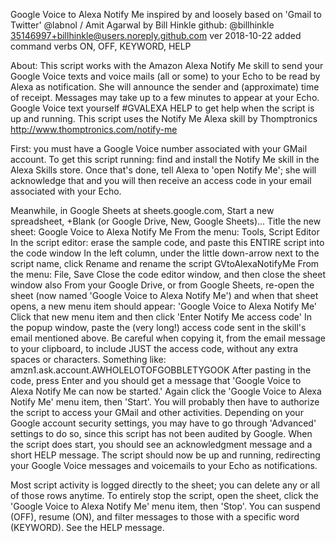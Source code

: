 Google Voice to Alexa Notify Me
inspired by and loosely based on 'Gmail to Twitter' @labnol / Amit Agarwal
by Bill Hinkle github: @billhinkle 35146997+billhinkle@users.noreply.github.com
ver 2018-10-22 added command verbs ON, OFF, KEYWORD, HELP

About: This script works with the Amazon Alexa Notify Me skill to send your Google Voice texts and voice mails (all or some)
to your Echo to be read by Alexa as notification.  She will announce the sender and (approximate) time of receipt.  Messages
may take up to a few minutes to appear at your Echo.  Google Voice text yourself #GVALEXA HELP to get help when the script is
up and running.  This script uses the Notify Me Alexa skill by Thomptronics http://www.thomptronics.com/notify-me

First: you must have a Google Voice number associated with your GMail account.
To get this script running: find and install the Notify Me skill in the Alexa Skills store.  Once that's done, tell Alexa to 
'open Notify Me'; she will acknowledge that and you will then receive an access code in your email associated with your Echo.

Meanwhile, in Google Sheets at sheets.google.com, Start a new spreadsheet, +Blank (or Google Drive, New, Google Sheets)...
 Title the new sheet: Google Voice to Alexa Notify Me
 From the menu: Tools, Script Editor
 In the script editor: erase the sample code, and paste this ENTIRE script into the code window
 In the left column, under the little down-arrow next to the script name, click Rename and rename the script GVtoAlexaNotifyMe
 From the menu: File, Save
 Close the code editor window, and then close the sheet window also
From your Google Drive, or from Google Sheets, re-open the sheet (now named 'Google Voice to Alexa Notify Me') and
when that sheet opens, a new menu item should appear: 'Google Voice to Alexa Notify Me'
 Click that new menu item and then click 'Enter Notify Me access code'
 In the popup window, paste the (very long!) access code sent in the skill's email mentioned above.  Be careful when copying it,
 from the email message to your clipboard, to include JUST the access code, without any extra spaces or characters.
    Something like:       amzn1.ask.account.AWHOLELOTOFGOBBLETYGOOK
 After pasting in the code, press Enter and you should get a message that 'Google Voice to Alexa Notify Me can now be started.'
 Again click the 'Google Voice to Alexa Notify Me' menu item, then 'Start'.
 You will probably then have to authorize the script to access your GMail and other activities.  Depending on your Google account
 security settings, you may have to go through 'Advanced' settings to do so, since this script has not been audited by Google.
 When the script does start, you should see an acknowledgment message and a short HELP message.
The script should now be up and running, redirecting your Google Voice messages and voicemails to your Echo as notifications.

Most script activity is logged directly to the sheet; you can delete any or all of those rows anytime.
To entirely stop the script, open the sheet, click the 'Google Voice to Alexa Notify Me' menu item, then 'Stop'.
You can suspend (OFF), resume (ON), and filter messages to those with a specific word (KEYWORD).  See the HELP message.
